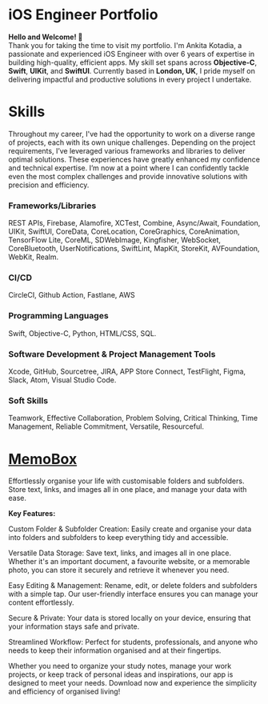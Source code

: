 # iOS Engineer Portfolio
**Hello and Welcome! 👋**  
Thank you for taking the time to visit my portfolio. I'm Ankita Kotadia, a passionate and experienced iOS Engineer with over 6 years of expertise in building high-quality, efficient apps. My skill set spans across **Objective-C**, **Swift**, **UIKit**, and **SwiftUI**. Currently based in **London, UK**, I pride myself on delivering impactful and productive solutions in every project I undertake.

# Skills
Throughout my career, I've had the opportunity to work on a diverse range of projects, each with its own unique challenges. Depending on the project requirements, I’ve leveraged various frameworks and libraries to deliver optimal solutions. These experiences have greatly enhanced my confidence and technical expertise. I’m now at a point where I can confidently tackle even the most complex challenges and provide innovative solutions with precision and efficiency.

### Frameworks/Libraries
REST APIs, Firebase, Alamofire, XCTest, Combine, Async/Await, Foundation, UIKit, SwiftUI, CoreData, CoreLocation, CoreGraphics, CoreAnimation, TensorFlow Lite, CoreML, SDWebImage, Kingfisher, WebSocket, CoreBluetooth, UserNotifications, SwiftLint, MapKit, StoreKit, AVFoundation, WebKit, Realm.

### CI/CD
CircleCI, Github Action, Fastlane, AWS

### Programming Languages
Swift, Objective-C, Python, HTML/CSS, SQL.

### Software Development & Project Management Tools
Xcode, GitHub, Sourcetree, JIRA, APP Store Connect, TestFlight, Figma, Slack, Atom, Visual Studio Code.

### Soft Skills
Teamwork, Effective Collaboration, Problem Solving, Critical Thinking, Time Management, Reliable Commitment, Versatile, Resourceful.

# [MemoBox](https://apps.apple.com/us/app/memobox/id6654880592)
Effortlessly organise your life with customisable folders and subfolders. Store text, links, and images all in one place, and manage your data with ease.

**Key Features:**

Custom Folder & Subfolder Creation: Easily create and organise your data into folders and subfolders to keep everything tidy and accessible.

Versatile Data Storage: Save text, links, and images all in one place. Whether it's an important document, a favourite website, or a memorable photo, you can store it securely and retrieve it whenever you need.

Easy Editing & Management: Rename, edit, or delete folders and subfolders with a simple tap. Our user-friendly interface ensures you can manage your content effortlessly.

Secure & Private: Your data is stored locally on your device, ensuring that your information stays safe and private.

Streamlined Workflow: Perfect for students, professionals, and anyone who needs to keep their information organised and at their fingertips.

Whether you need to organize your study notes, manage your work projects, or keep track of personal ideas and inspirations, our app is designed to meet your needs. Download now and experience the simplicity and efficiency of organised living!

